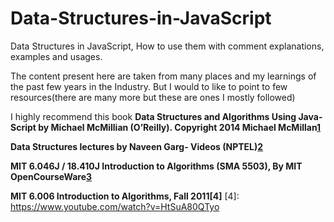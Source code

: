 # Data-Structures-in-JavaScript
Data Structures in JavaScript, How to use them with comment explanations, examples and usages.

The content present here are taken from many places and my learnings of the past few years in the Industry.
But I would to like to point to few resources(there are many more but these are ones I mostly followed)

I highly recommend this book **Data Structures and Algorithms Using Java‐ Script by Michael McMillian (O’Reilly). Copyright 2014 Michael McMillan[1]**

[1]: https://github.com/oreillymedia/data_structures_and_algorithms_using_javascript "DSA"

**Data Structures lectures by Naveen Garg- Videos (NPTEL)[2]**

[2]: https://www.youtube.com/watch?v=zWg7U0OEAoE&list=PLBF3763AF2E1C572F "DSA"

**MIT 6.046J / 18.410J Introduction to Algorithms (SMA 5503), By MIT OpenCourseWare[3]**

[3]: https://www.youtube.com/watch?v=JPyuH4qXLZ0&list=PL8B24C31197EC371C "DSA"

**MIT 6.006 Introduction to Algorithms, Fall 2011[4]**
[4]: https://www.youtube.com/watch?v=HtSuA80QTyo
